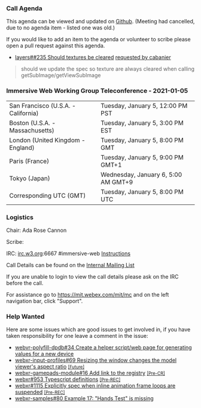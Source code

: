 ### Call Agenda

This agenda can be viewed and updated on [Github](https://github.com/immersive-web/administrivia/blob/main/meetings/wg/2021-01-05-Immersive_Web_Working_Group_Teleconference-agenda.md).
(Meeting had cancelled, due to no agenda item - listed one was old.)

If you would like to add an item to the agenda or volunteer to scribe please open a pull request against this agenda.

* [layers##235 Should textures be cleared](https://github.com/immersive-web/layers/issues/235) [requested by cabanier](https://github.com/immersive-web/layers/issues/235#issuecomment-747046857)
>  should we update the spec so texture are always cleared when calling getSubImage/getViewSubImage

### Immersive Web Working Group Teleconference - 2021-01-05

<table>
<tr><td> San Francisco (U.S.A. - California) <td> Tuesday, January 5, 12:00 PM PST
<tr><td> Boston (U.S.A. - Massachusetts) <td> Tuesday, January 5, 3:00 PM EST
<tr><td> London (United Kingdom - England) <td> Tuesday, January 5, 8:00 PM GMT
<tr><td> Paris (France) <td> Tuesday, January 5, 9:00 PM GMT+1
<tr><td> Tokyo (Japan) <td> Wednesday, January 6, 5:00 AM GMT+9
<tr><td> Corresponding UTC (GMT) <td> Tuesday, January 5, 8:00 PM UTC
</table>

### Logistics

Chair: Ada Rose Cannon

Scribe:

IRC: [irc.w3.org](http://irc.w3.org/):6667 #immersive-web [Instructions](https://github.com/immersive-web/administrivia/blob/main/IRC.md)

Call Details can be found on the [Internal Mailing List](https://lists.w3.org/Archives/Member/internal-immersive-web/2019Feb/0002.html)

If you are unable to login to view the call details please ask on the IRC before the call.

For assistance go to https://mit.webex.com/mit/mc  and on the left navigation bar, click "Support".

### Help Wanted

Here are some issues which are good issues to get involved in, if you have taken responsibility for one leave a comment in the issue:

- [webvr-polyfill-dpdb#34 Create a helper script/web page for generating values for a new device](https://github.com/immersive-web/webvr-polyfill-dpdb/issues/34)
- [webxr-input-profiles#69 Resizing the window changes the model viewer's aspect ratio](https://github.com/immersive-web/webxr-input-profiles/issues/69) [<small>[Future]</small>](https://api.github.com/repos/immersive-web/webxr-input-profiles/milestones/4)
- [webxr-gamepads-module#16 Add link to the registry](https://github.com/immersive-web/webxr-gamepads-module/issues/16) [<small>[Pre-CR]</small>](https://api.github.com/repos/immersive-web/webxr-gamepads-module/milestones/1)
- [webxr#953 Typescript definitions](https://github.com/immersive-web/webxr/issues/953) [<small>[Pre-REC]</small>](https://api.github.com/repos/immersive-web/webxr/milestones/16)
- [webxr#1115 Explicitly spec when inline animation frame loops are suspended](https://github.com/immersive-web/webxr/issues/1115) [<small>[Pre-REC]</small>](https://api.github.com/repos/immersive-web/webxr/milestones/16)
- [webxr-samples#80 Example 17: "Hands Test" is missing](https://github.com/immersive-web/webxr-samples/issues/80)
